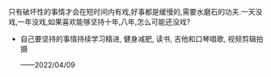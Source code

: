只有破坏性的事情才会在短时间内有戏,好事都是缓慢的,需要水磨石的功夫.一天没戏,一年没戏,如果喜欢能够坚持十年,八年,怎么可能还没戏?

- 自己要坚持的事情持续学习精进, 健身减肥, 读书, 吉他和口琴唱歌, 视频剪辑拍摄																								

  ——2022/04/09

